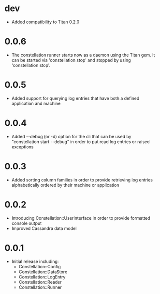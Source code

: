dev
=====

* Added compatibility to Titan 0.2.0

0.0.6
======

* The constellation runner starts now as a daemon using the Titan gem. It can be started via 'constellation stop' and stopped by using 'constellation stop'.

0.0.5
======

* Added support for querying log entries that have both a defined application and machine

0.0.4
======

* Added --debug (or -d) option for the cli that can be used by "constellation start --debug" in order to put read log entries or raised exceptions

0.0.3
======

* Added sorting column families in order to provide retrieving log entries alphabetically ordered by their machine or application

0.0.2
======

* Introducing Constellation::UserInterface in order to provide formatted console output
* Improved Cassandra data model

0.0.1
======

* Initial release including:
  * Constellation::Config
  * Constellation::DataStore
  * Constellation::LogEntry
  * Constellation::Reader
  * Constellation::Runner
